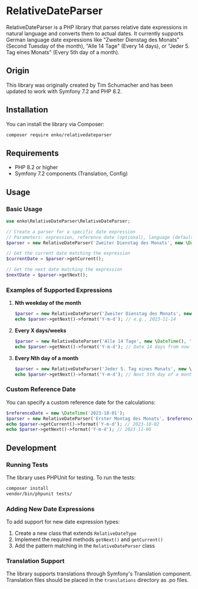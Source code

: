 # RelativeDateParser

RelativeDateParser is a PHP library that parses relative date expressions in natural language and converts them to actual dates. It currently supports German language date expressions like "Zweiter Dienstag des Monats" (Second Tuesday of the month), "Alle 14 Tage" (Every 14 days), or "Jeder 5. Tag eines Monats" (Every 5th day of a month).

## Origin

This library was originally created by Tim Schumacher and has been updated to work with Symfony 7.2 and PHP 8.2.

## Installation

You can install the library via Composer:

```bash
composer require enko/relativedateparser
```

## Requirements

- PHP 8.2 or higher
- Symfony 7.2 components (Translation, Config)

## Usage

### Basic Usage

```php
use enko\RelativeDateParser\RelativeDateParser;

// Create a parser for a specific date expression
// Parameters: expression, reference date (optional), language (default: 'en')
$parser = new RelativeDateParser('Zweiter Dienstag des Monats', new \DateTime(), 'de');

// Get the current date matching the expression
$currentDate = $parser->getCurrent();

// Get the next date matching the expression
$nextDate = $parser->getNext();
```

### Examples of Supported Expressions

1. **Nth weekday of the month**
   ```php
   $parser = new RelativeDateParser('Zweiter Dienstag des Monats', new \DateTime(), 'de');
   echo $parser->getNext()->format('Y-m-d'); // e.g., 2023-11-14
   ```

2. **Every X days/weeks**
   ```php
   $parser = new RelativeDateParser('Alle 14 Tage', new \DateTime(), 'de');
   echo $parser->getNext()->format('Y-m-d'); // Date 14 days from now
   ```

3. **Every Nth day of a month**
   ```php
   $parser = new RelativeDateParser('Jeder 5. Tag eines Monats', new \DateTime(), 'de');
   echo $parser->getNext()->format('Y-m-d'); // Next 5th day of a month
   ```

### Custom Reference Date

You can specify a custom reference date for the calculations:

```php
$referenceDate = new \DateTime('2023-10-01');
$parser = new RelativeDateParser('Erster Montag des Monats', $referenceDate, 'de');
echo $parser->getCurrent()->format('Y-m-d'); // 2023-10-02
echo $parser->getNext()->format('Y-m-d'); // 2023-11-06
```

## Development

### Running Tests

The library uses PHPUnit for testing. To run the tests:

```bash
composer install
vendor/bin/phpunit tests/
```

### Adding New Date Expressions

To add support for new date expression types:

1. Create a new class that extends `RelativeDateType`
2. Implement the required methods `getNext()` and `getCurrent()`
3. Add the pattern matching in the `RelativeDateParser` class

### Translation Support

The library supports translations through Symfony's Translation component. Translation files should be placed in the `translations` directory as .po files.
